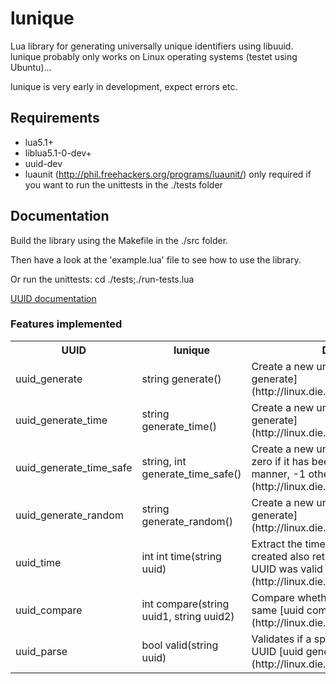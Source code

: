 # lunique #
Lua library for generating universally unique identifiers using libuuid.
lunique probably only works on Linux operating systems (testet using Ubuntu)...

lunique is very early in development, expect errors etc.

## Requirements ##
* lua5.1+
* liblua5.1-0-dev+
* uuid-dev
* luaunit (http://phil.freehackers.org/programs/luaunit/) only required if you want to run the unittests in the ./tests folder

## Documentation ##
Build the library using the Makefile in the ./src folder.

Then have a look at the 'example.lua' file to see how to use the library.

Or run the unittests: cd ./tests;./run-tests.lua

[UUID documentation](http://linux.die.net/man/3/uuid)

### Features implemented ###
<table>
    <tr>
        <th>UUID</th>
        <th>lunique</th>
        <th>Description</th>
    </tr>
    <tr>
        <td>uuid_generate</td>
        <td>string generate()</td>
        <td>Create a new unique UUID [uuid generate](http://linux.die.net/man/3/uuid_generate)</td>
    </tr>
    <tr>
        <td>uuid_generate_time</td>
        <td>string generate_time()</td>
        <td>Create a new unique UUID [uuid generate](http://linux.die.net/man/3/uuid_generate)</td>
    </tr>
    <tr>
        <td>uuid_generate_time_safe</td>
        <td>string, int generate_time_safe()</td>
        <td>
            Create a new unique UUID and returns zero if it has been generated in a safe manner, -1 otherwise.
            [uuid generate](http://linux.die.net/man/3/uuid_generate)
        </td>
    </tr>
    <tr>
        <td>uuid_generate_random</td>
        <td>string generate_random()</td>
        <td>Create a new unique UUID [uuid generate](http://linux.die.net/man/3/uuid_generate)</td>
    </tr>
    <tr>
        <td>uuid_time</td>
        <td>int int time(string uuid)</td>
        <td>
            Extract the time at which the UUID was created also returns integer indicating if UUID was valid
            [uuid time](http://linux.die.net/man/3/uuid_time)
        </td>
    </tr>
    <tr>
        <td>uuid_compare</td>
        <td>int compare(string uuid1, string uuid2)</td>
        <td>Compare whether two UUIDs are the same [uuid compare](http://linux.die.net/man/3/uuid_compare)</td>
    </tr>
    <tr>
        <td>uuid_parse</td>
        <td>bool valid(string uuid)</td>
        <td>Validates if a specified string is a valid UUID [uuid generate](http://linux.die.net/man/3/uuid_parse)</td>
    </tr>
</table>

